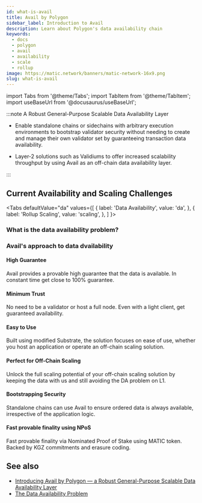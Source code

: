 ```yaml
---
id: what-is-avail
title: Avail by Polygon
sidebar_label: Introduction to Avail
description: Learn about Polygon's data availability chain
keywords:
  - docs
  - polygon
  - avail
  - availability
  - scale
  - rollup
image: https://matic.network/banners/matic-network-16x9.png
slug: what-is-avail
---
```


import Tabs from '@theme/Tabs';
import TabItem from '@theme/TabItem';
import useBaseUrl from '@docusaurus/useBaseUrl';

:::note A Robust General-Purpose Scalable Data Availability Layer

* Enable standalone chains or sidechains with arbitrary execution environments to bootstrap
  validator security without needing to create and manage their own validator set by guaranteeing
  transaction data availability.

* Layer-2 solutions such as Validiums to offer increased scalability throughput by using Avail as an
  off-chain data availability layer.

:::

## Current Availability and Scaling Challenges

<Tabs
  defaultValue="da"
  values={[
    { label: 'Data Availability', value: 'da', },
    { label: 'Rollup Scaling', value: 'scaling', },
  ]
}>
<TabItem value="da">

### What is the data availability problem?


### Avail's approach to data dvailability

#### High Guarantee

Avail provides a provable high guarantee that the data is available. In constant time get close to 100%
guarantee.

#### Minimum Trust

No need to be a validator or host a full node. Even with a light client, get guaranteed availability.

#### Easy to Use

Built using modified Substrate, the solution focuses on ease of use, whether you host an application or
operate an off-chain scaling solution.

#### Perfect for Off-Chain Scaling

Unlock the full scaling potential of your off-chain scaling solution by keeping the data with us and
still avoiding the DA problem on L1.

#### Bootstrapping Security

Standalone chains can use Avail to ensure ordered data is always available, irrespective of the application
logic.

#### Fast provable finality using NPoS

Fast provable finality via Nominated Proof of Stake using MATIC token. Backed by KGZ commitments and erasure
coding.

</TabItem>
<TabItem value="scaling">




</TabItem>
</Tabs>

## See also

* [Introducing Avail by Polygon — a Robust General-Purpose Scalable Data Availability Layer](https://polygontech.medium.com/introducing-avail-by-polygon-a-robust-general-purpose-scalable-data-availability-layer-98bc9814c048)
* [The Data Availability Problem](https://blog.polygon.technology/the-data-availability-problem-6b74b619ffcc/)

